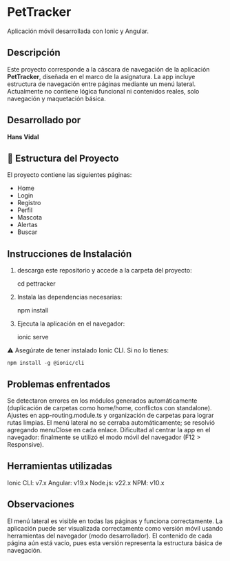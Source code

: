 # PetTracker

Aplicación móvil desarrollada con Ionic y Angular.

## Descripción

Este proyecto corresponde a la cáscara de navegación de la aplicación **PetTracker**, diseñada en el marco de la asignatura. La app incluye estructura de navegación entre páginas mediante un menú lateral. Actualmente no contiene lógica funcional ni contenidos reales, solo navegación y maquetación básica.

## Desarrollado por

**Hans Vidal**

## 🧱 Estructura del Proyecto

El proyecto contiene las siguientes páginas:

- Home
- Login
- Registro
- Perfil
- Mascota
- Alertas
- Buscar

## Instrucciones de Instalación

1. descarga este repositorio y accede a la carpeta del proyecto:

    cd pettracker

2. Instala las dependencias necesarias:

    npm install

3. Ejecuta la aplicación en el navegador:

    ionic serve

⚠️ Asegúrate de tener instalado Ionic CLI. Si no lo tienes:

    npm install -g @ionic/cli


## Problemas enfrentados

Se detectaron errores en los módulos generados automáticamente (duplicación de carpetas como home/home, conflictos con standalone).
Ajustes en app-routing.module.ts y organización de carpetas para lograr rutas limpias.
El menú lateral no se cerraba automáticamente; se resolvió agregando menuClose en cada enlace.
Dificultad al centrar la app en el navegador: finalmente se utilizó el modo móvil del navegador (F12 > Responsive).

## Herramientas utilizadas

Ionic CLI: v7.x
Angular: v19.x
Node.js: v22.x
NPM: v10.x

## Observaciones

El menú lateral es visible en todas las páginas y funciona correctamente.
La aplicación puede ser visualizada correctamente como versión móvil usando herramientas del navegador (modo desarrollador).
El contenido de cada página aún está vacío, pues esta versión representa la estructura básica de navegación.